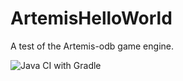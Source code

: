 # ArtemisHelloWorld
A test of the Artemis-odb game engine.

![Java CI with Gradle](https://github.com/rs333/ArtemisHelloWorld/workflows/Java%20CI%20with%20Gradle/badge.svg)



